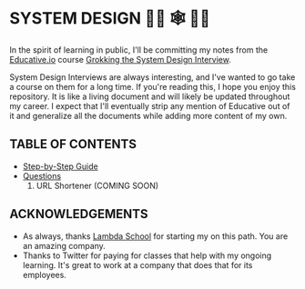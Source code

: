 # SYSTEM DESIGN 👩‍💻 🕸 👨‍💻

In the spirit of learning in public, I'll be committing my notes from the [Educative.io](https://www.educative.io/learn) course [Grokking the System Design Interview](https://www.educative.io/courses/grokking-the-system-design-interview).

System Design Interviews are always interesting, and I've wanted to go take a course on them for a long time. If you're reading this, I hope you enjoy this repository. It is like a living document and will likely be updated throughout my career. I expect that I'll eventually strip any mention of Educative out of it and generalize all the documents while adding more content of my own.

## TABLE OF CONTENTS

- [Step-by-Step Guide](./guide.md)
- [Questions](./questions/)
  1. URL Shortener (COMING SOON)

## ACKNOWLEDGEMENTS

- As always, thanks [Lambda School](https://lambdaschool.com/) for starting my on this path. You are an amazing company.
- Thanks to Twitter for paying for classes that help with my ongoing learning. It's great to work at a company that does that for its employees.
